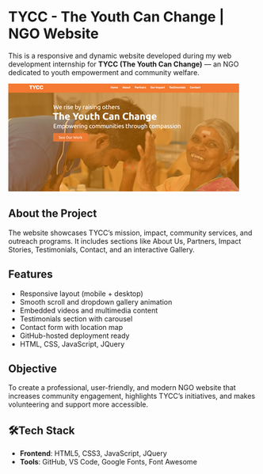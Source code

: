 # TYCC - The Youth Can Change | NGO Website

This is a responsive and dynamic website developed during my web development internship for **TYCC (The Youth Can Change)** — an NGO dedicated to youth empowerment and community welfare.


![Website Preview](preview.png)


## About the Project

The website showcases TYCC’s mission, impact, community services, and outreach programs. It includes sections like About Us, Partners, Impact Stories, Testimonials, Contact, and an interactive Gallery.

## Features

- Responsive layout (mobile + desktop)
- Smooth scroll and dropdown gallery animation
- Embedded videos and multimedia content
- Testimonials section with carousel
- Contact form with location map
- GitHub-hosted deployment ready
- HTML, CSS, JavaScript, JQuery

## Objective

To create a professional, user-friendly, and modern NGO website that increases community engagement, highlights TYCC’s initiatives, and makes volunteering and support more accessible.

## 🛠Tech Stack

- **Frontend**: HTML5, CSS3, JavaScript, JQuery
- **Tools**: GitHub, VS Code, Google Fonts, Font Awesome

